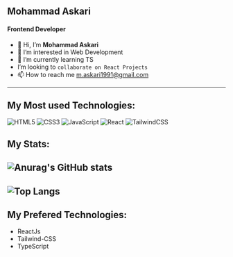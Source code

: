## Mohammad Askari
#### Frontend Developer
- 👋 Hi, I’m **Mohammad Askari**
- 👀 I’m interested in Web Development
- 🌱 I’m currently learning TS
-  I’m looking to `collaborate on React Projects`
- 📫 How to reach me m.askari1991@gmail.com
---
## My Most used Technologies:

![HTML5](https://img.shields.io/badge/html5-%23E34F26.svg?style=for-the-badge&logo=html5&logoColor=white)
![CSS3](https://img.shields.io/badge/css3-%231572B6.svg?style=for-the-badge&logo=css3&logoColor=white)
![JavaScript](https://img.shields.io/badge/javascript-%23323330.svg?style=for-the-badge&logo=javascript&logoColor=%23F7DF1E)
![React](https://img.shields.io/badge/react-%2320232a.svg?style=for-the-badge&logo=react&logoColor=%2361DAFB)
![TailwindCSS](https://img.shields.io/badge/tailwindcss-%2338B2AC.svg?style=for-the-badge&logo=tailwind-css&logoColor=white)
## My Stats:
![Anurag's GitHub stats](https://github-readme-stats.vercel.app/api?username=asgari1991&show_icons=true&theme=transparent)
---
![Top Langs](https://github-readme-stats.vercel.app/api/top-langs/?username=asgari1991&layout=compact)
---
## My Prefered Technologies:
<ul>
  <li>ReactJs</li>
  <li>Tailwind-CSS</li>
  <li>TypeScript</li>
</ul>






<!---
asgari1991/asgari1991 is a ✨ special ✨ repository because its `README.md` (this file) appears on your GitHub profile.
You can click the Preview link to take a look at your changes.
--->
